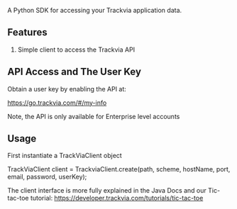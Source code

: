 A Python SDK for accessing your Trackvia application data.

## Features

1. Simple client to access the Trackvia API
 
## API Access and The User Key

Obtain a user key by enabling the API at:

  https://go.trackvia.com/#/my-info

Note, the API is only available for Enterprise level accounts

## Usage

First instantiate a TrackViaClient object

TrackViaClient client = TrackviaClient.create(path, scheme, hostName, port, email, password, userKey);

The client interface is more fully explained in the Java Docs and our Tic-tac-toe tutorial: https://developer.trackvia.com/tutorials/tic-tac-toe
